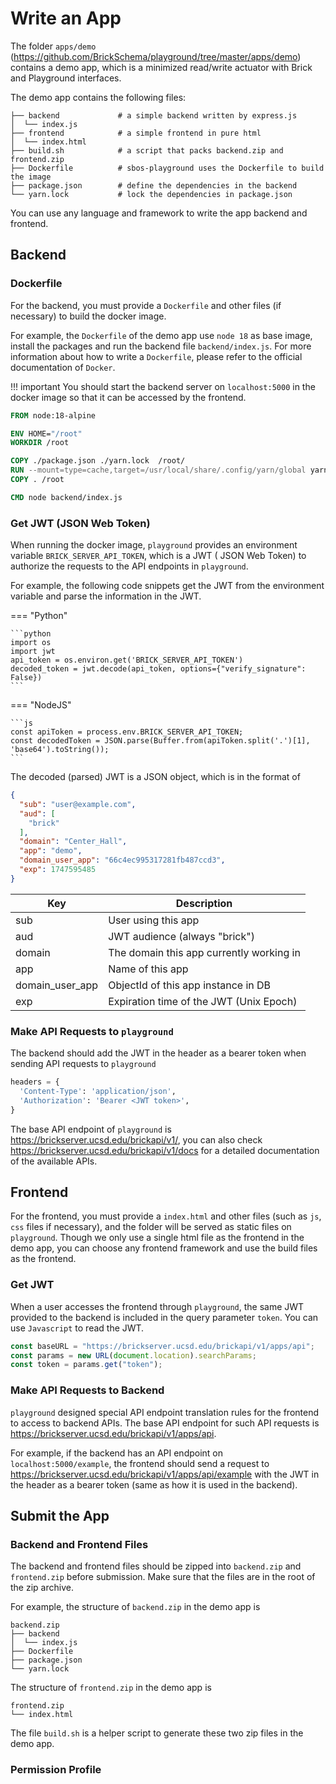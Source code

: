 # Write an App

The folder `apps/demo` (https://github.com/BrickSchema/playground/tree/master/apps/demo) contains a demo app, which is a minimized read/write actuator with Brick and Playground
interfaces.

The demo app contains the following files:

```text
├── backend             # a simple backend written by express.js
│  └── index.js         
├── frontend            # a simple frontend in pure html
│  └── index.html       
├── build.sh            # a script that packs backend.zip and frontend.zip
├── Dockerfile          # sbos-playground uses the Dockerfile to build the image
├── package.json        # define the dependencies in the backend
└── yarn.lock           # lock the dependencies in package.json
```

You can use any language and framework to write the app backend and frontend.

## Backend

### Dockerfile

For the backend, you must provide a `Dockerfile` and other files (if necessary) to build the docker image.

For example, the `Dockerfile` of the demo app use `node 18` as base image, install the packages and run the backend file `backend/index.js`. For more information about how to write a `Dockerfile`, please refer to the official documentation of `Docker`.

!!! important
    You should start the backend server on `localhost:5000` in the docker image so that it can be accessed by the frontend.

```Dockerfile
FROM node:18-alpine

ENV HOME="/root"
WORKDIR /root

COPY ./package.json ./yarn.lock  /root/
RUN --mount=type=cache,target=/usr/local/share/.config/yarn/global yarn
COPY . /root

CMD node backend/index.js
```

### Get JWT (JSON Web Token)

When running the docker image, `playground` provides an environment variable `BRICK_SERVER_API_TOKEN`, which is a JWT (
JSON Web Token) to authorize the requests to the API endpoints in `playground`.

For example, the following code snippets get the JWT from the environment variable and parse the information in the JWT.

=== "Python"

    ```python
    import os
    import jwt
    api_token = os.environ.get('BRICK_SERVER_API_TOKEN')
    decoded_token = jwt.decode(api_token, options={"verify_signature": False})
    ```

=== "NodeJS"

    ```js
    const apiToken = process.env.BRICK_SERVER_API_TOKEN;    
    const decodedToken = JSON.parse(Buffer.from(apiToken.split('.')[1], 'base64').toString());
    ```

The decoded (parsed) JWT is a JSON object, which is in the format of

```json
{
  "sub": "user@example.com",
  "aud": [
    "brick"
  ],
  "domain": "Center_Hall",
  "app": "demo",
  "domain_user_app": "66c4ec995317281fb487ccd3",
  "exp": 1747595485
}
```

| Key             | Description                              |
|-----------------|------------------------------------------|
| sub             | User using this app                      |
| aud             | JWT audience (always "brick")            |
| domain          | The domain this app currently working in |
| app             | Name of this app                         |
| domain_user_app | ObjectId of this app instance in DB      |
| exp             | Expiration time of the JWT (Unix Epoch)  |

### Make API Requests to `playground`

The backend should add the JWT in the header as a bearer token when sending API requests to `playground`

```python
headers = {
  'Content-Type': 'application/json',
  'Authorization': 'Bearer <JWT token>',
}
```

The base API endpoint of `playground` is https://brickserver.ucsd.edu/brickapi/v1/, you can also check https://brickserver.ucsd.edu/brickapi/v1/docs for a detailed documentation of the available APIs.



## Frontend

For the frontend, you must provide a `index.html` and other files (such as `js`, `css` files if necessary), and the folder will be served as static files on `playground`.
Though we only use a single html file as the frontend in the demo app, you can choose any frontend framework and use the build files as the frontend.

### Get JWT

When a user accesses the frontend through `playground`, the same JWT provided to the backend is included in the query parameter `token`. You can use `Javascript` to read the JWT.

```js
const baseURL = "https://brickserver.ucsd.edu/brickapi/v1/apps/api";
const params = new URL(document.location).searchParams;
const token = params.get("token");
```

### Make API Requests to Backend

`playground` designed special API endpoint translation rules for the frontend to access to backend APIs.
The base API endpoint for such API requests is https://brickserver.ucsd.edu/brickapi/v1/apps/api.

For example, if the backend has an API endpoint on `localhost:5000/example`, the frontend should send a request to https://brickserver.ucsd.edu/brickapi/v1/apps/api/example with the JWT in the header as a bearer token (same as how it is used in the backend).

## Submit the App

### Backend and Frontend Files

The backend and frontend files should be zipped into `backend.zip` and `frontend.zip` before submission. Make sure that the files are in the root of the zip archive.

For example, the structure of `backend.zip` in the demo app is 

```text
backend.zip
├── backend            
│  └── index.js         
├── Dockerfile          
├── package.json        
└── yarn.lock          
```

The structure of `frontend.zip` in the demo app is 

```text
frontend.zip
└── index.html       
```

The file `build.sh` is a helper script to generate these two zip files in the demo app.

### Permission Profile



